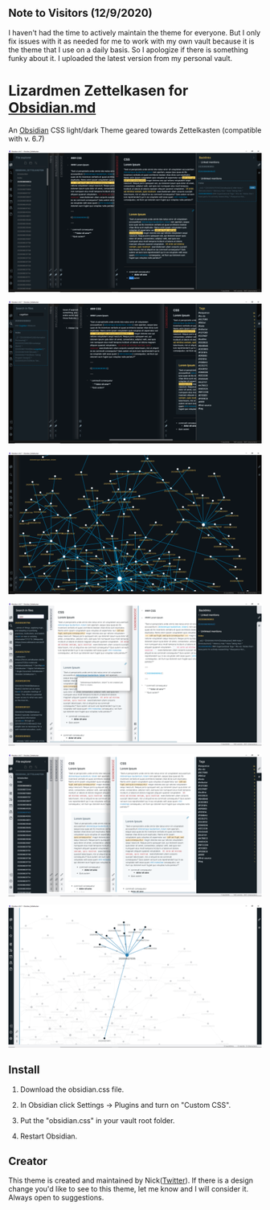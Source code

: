 ## Note to Visitors (12/9/2020)

I haven't had the time to actively maintain the theme for everyone. But I only fix issues with it as needed for me to work with my own vault because it is the theme that I use on a daily basis. So I apologize if there is something funky about it. I uploaded the latest version from my personal vault. 

# Lizardmen Zettelkasen for [Obsidian.md](https://obsidian.md/)
An [Obsidian](https://obsidian.md/) CSS light/dark Theme geared towards Zettelkasten (compatible with v. 6.7)


![screenshot 1](./DarkOne.png)

![Screenshot 2](./DarkTwo.png)

![screenshot 3](./DarkThree.png)

![Screenshot 4](./LightOne.png)

![screenshot 5](./LightTwo.png)

![Screenshot 6](./LightThree.png)

## Install

1. Download the obsidian.css file.

2. In Obsidian click Settings -> Plugins and turn on "Custom CSS".

3. Put the "obsidian.css" in your vault root folder.

4. Restart Obsidian.

## Creator

This theme is created and maintained by Nick([Twitter](https://twitter.com/dogwaddle)). If there is a design change you'd like to see to this theme, let me know and I will consider it. Always open to suggestions.
